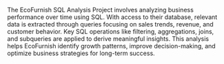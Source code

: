 The EcoFurnish SQL Analysis Project involves analyzing business performance over time using SQL. With access to their database, relevant data is extracted through queries focusing on sales trends, revenue, and customer behavior. Key SQL operations like filtering, aggregations, joins, and subqueries are applied to derive meaningful insights. This analysis helps EcoFurnish identify growth patterns, improve decision-making, and optimize business strategies for long-term success.
